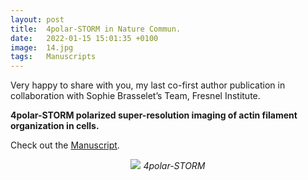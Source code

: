 ```yaml
---
layout: post
title:  4polar-STORM in Nature Commun.
date:   2022-01-15 15:01:35 +0100
image:  14.jpg
tags:   Manuscripts
---
```


Very happy to share with you, my last co-first author publication in collaboration with Sophie Brasselet’s Team, Fresnel Institute.

<strong>4polar-STORM polarized super-resolution imaging of actin filament organization in cells.</strong>

Check out the [Manuscript][manuscript-4polar].

[manuscript-4polar]: https://www.nature.com/articles/s41467-022-27966-w

<p align="center">
   <img src="{{ site.baseurl }}/images/12.jpg"> 
   <em>4polar-STORM</em>
</p>
